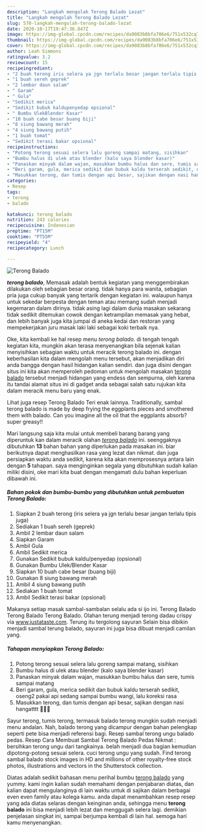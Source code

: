 ```yaml
---
description: "Langkah mengolah Terong Balado Lezat"
title: "Langkah mengolah Terong Balado Lezat"
slug: 570-langkah-mengolah-terong-balado-lezat
date: 2020-10-17T19:47:36.847Z
image: https://img-global.cpcdn.com/recipes/da9083b8bfa706e6/751x532cq70/terong-balado-foto-resep-utama.jpg
thumbnail: https://img-global.cpcdn.com/recipes/da9083b8bfa706e6/751x532cq70/terong-balado-foto-resep-utama.jpg
cover: https://img-global.cpcdn.com/recipes/da9083b8bfa706e6/751x532cq70/terong-balado-foto-resep-utama.jpg
author: Leah Simmons
ratingvalue: 3.2
reviewcount: 15
recipeingredient:
- "2 buah terong iris selera ya jgn terlalu besar jangan terlalu tipis juga"
- "1 buah sereh geprek"
- "2 lembar daun salam"
- " Garam"
- " Gula"
- "Sedikit merica"
- "Sedikit bubuk kaldupenyedap opsional"
- " Bumbu UlekBlender Kasar"
- "10 buah cabe besar buang biji"
- "8 siung bawang merah"
- "4 siung bawang putih"
- "1 buah tomat"
- "Sedikit terasi bakar opsional"
recipeinstructions:
- "Potong terong sesuai selera lalu goreng sampai matang, sisihkan"
- "Bumbu halus di ulek atau blender (kalo saya blender kasar)"
- "Panaskan minyak dalam wajan, masukkan bumbu halus dan sere, tumis sampai matang"
- "Beri garam, gula, merica sedikit dan bubuk kaldu terserah sedikit, oseng2 pakai api sedang sampai bumbu wangi, lalu koreksi rasa"
- "Masukkan terong, dan tumis dengan api besar, sajikan dengan nasi hangatttt 😬😬😬"
categories:
- Resep
tags:
- terong
- balado

katakunci: terong balado 
nutrition: 243 calories
recipecuisine: Indonesian
preptime: "PT15M"
cooktime: "PT55M"
recipeyield: "4"
recipecategory: Lunch

---
```



![Terong Balado](https://img-global.cpcdn.com/recipes/da9083b8bfa706e6/751x532cq70/terong-balado-foto-resep-utama.jpg)

<b><i>terong balado</i></b>, Memasak adalah bentuk kegiatan yang menggembirakan dilakukan oleh sebagian besar orang. tidak hanya para wanita, sebagian pria juga cukup banyak yang tertarik dengan kegiatan ini. walaupun hanya untuk sekedar berpesta dengan teman atau memang sudah menjadi kegemaran dalam dirinya. tidak asing lagi dalam dunia masakan sekarang tidak sedikit ditemukan cowok dengan ketrampilan memasak yang hebat, dan lebih banyak juga kita jumpai di aneka kedai dan restoran yang mempekerjakan juru masak laki laki sebagai koki terbaik nya.

Oke, kita kembali ke hal resep menu <i>terong balado</i>. di tengah tengah kegiatan kita, mungkin akan terasa menyenangkan bila sejenak kalian menyisihkan sebagian waktu untuk meracik terong balado ini. dengan keberhasilan kita dalam mengolah menu tersebut, akan menjadikan diri anda bangga dengan hasil hidangan kalian sendiri. dan juga disini dengan situs ini kita akan memperoleh pedoman untuk mengolah masakan <u>terong balado</u> tersebut menjadi hidangan yang endess dan sempurna, oleh karena itu tandai alamat situs ini di gadget anda sebagai salah satu rujukan kita dalam meracik menu baru yang enak.

Lihat juga resep Terong Balado Teri enak lainnya. Traditionally, sambal terong balado is made by deep frying the eggplants pieces and smothered them with balado. Can you imagine all the oil that the eggplants absorb? super greasy!!


Mari langsung saja kita mulai untuk membeli barang barang yang diperuntuk kan dalam meracik olahan <u><i>terong balado</i></u> ini. seenggaknya dibutuhkan <b>13</b> bahan bahan yang diperlukan pada masakan ini. biar berikutnya dapat menghasilkan rasa yang lezat dan nikmat. dan juga persiapkan waktu anda sedikit, karena kita akan memprosesnya antara lain dengan <b>5</b> tahapan. saya menginginkan segala yang dibutuhkan sudah kalian miliki disini, oke mari kita buat dengan mengamati dulu bahan keperluan dibawah ini.

<!--inarticleads1-->

##### Bahan pokok dan bumbu-bumbu yang dibutuhkan untuk pembuatan Terong Balado:

1. Siapkan 2 buah terong (iris selera ya jgn terlalu besar jangan terlalu tipis juga)
1. Sediakan 1 buah sereh (geprek)
1. Ambil 2 lembar daun salam
1. Siapkan  Garam
1. Ambil  Gula
1. Ambil Sedikit merica
1. Gunakan Sedikit bubuk kaldu/penyedap (opsional)
1. Gunakan  Bumbu Ulek/Blender Kasar
1. Siapkan 10 buah cabe besar (buang biji)
1. Gunakan 8 siung bawang merah
1. Ambil 4 siung bawang putih
1. Sediakan 1 buah tomat
1. Ambil Sedikit terasi bakar (opsional)


Makanya setiap masak sambal-sambalan selalu ada si ijo ini. Terong Balado Terong Balado Terong Balado. Olahan terung menjadi terong dadau crispy via www.justataste.com. Terung itu tergolong sayuran Selain bisa dibikin menjadi sambal terung balado, sayuran ini juga bisa dibuat menjadi camilan yang. 

<!--inarticleads2-->

##### Tahapan menyiapkan Terong Balado:

1. Potong terong sesuai selera lalu goreng sampai matang, sisihkan
1. Bumbu halus di ulek atau blender (kalo saya blender kasar)
1. Panaskan minyak dalam wajan, masukkan bumbu halus dan sere, tumis sampai matang
1. Beri garam, gula, merica sedikit dan bubuk kaldu terserah sedikit, oseng2 pakai api sedang sampai bumbu wangi, lalu koreksi rasa
1. Masukkan terong, dan tumis dengan api besar, sajikan dengan nasi hangatttt 😬😬😬


Sayur terong, tumis terong, termasuk balado terong mungkin sudah menjadi menu andalan. Nah, balado terong yang dicampur dengan bahan pelengkap seperti pete bisa menjadi referensi bagi. Resep sambal terong ungu balado pedas. Resep Cara Membuat Sambal Terong Balado Pedas Nikmat : bersihkan terong ungu dari tangkainya. belah menjadi dua bagian kemudian dipotong-potong sesuai selera. cuci terong ungu yang sudah. Find terong sambal balado stock images in HD and millions of other royalty-free stock photos, illustrations and vectors in the Shutterstock collection. 

Diatas adalah sedikit bahasan menu perihal bumbu <u>terong balado</u> yang yummy. kami ingin kalian sudah memahami dengan penjabaran diatas, dan kalian dapat mengulanginya di lain waktu untuk di sajikan dalam berbagai even even family atau kolega kamu. anda dapat menambahkan resep resep yang ada diatas selaras dengan keinginan anda, sehingga menu <b>terong balado</b> ini bisa menjadi lebih lezat dan menggugah selera lagi. demikian penjelasan singkat ini, sampai berjumpa kembali di lain hal. semoga hari kamu menyenangkan.
